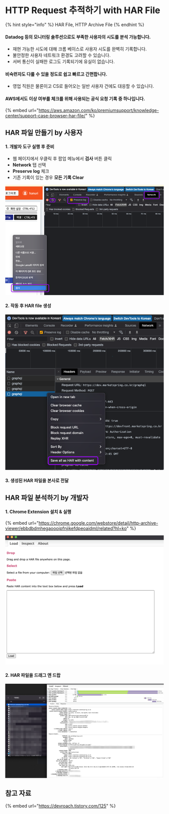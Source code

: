 # HTTP Request 추적하기 with HAR File

{% hint style="info" %}
HAR File, HTTP Archive File
{% endhint %}

#### Datadog 등의 모니터링 솔루션으로도 부족한 사용자의 시도를 분석 가능합니다.

* 재현 가능한 시도에 대해 크롬 베이스로 사용자 시도를 완벽히 기록합니다.
* 불안정한 사용자 네트워크 환경도 고려할 수 있습니다.
* 서버 통신이 실패한 로그도 기록되기에 유실이 없습니다.

#### 비숙련자도 다룰 수 있을 정도로 쉽고 빠르고 간편합니다.

* 영업 직원은 물론이고 CS로 들어오는 일반 사용자 건에도 대응할 수 있습니다.

#### AWS에서도 이상 여부를 체크를 위해 사용되는 공식 요청 기록 중 하나입니다.

{% embed url="https://aws.amazon.com/ko/premiumsupport/knowledge-center/support-case-browser-har-file/" %}

## HAR 파일 만들기 by 사용자&#x20;

#### 1. 개발자 도구 실행 후 준비

* 웹 페이지에서 우클릭 후 팝업 메뉴에서 **검사** 버튼 클릭
* **Network** 탭 선택
* **Preserve log** 체크
* 기존 기록이 있는 경우 **모든 기록 Clear**

![](<../.gitbook/assets/image (16).png>)

#### 2. 작동 후 HAR file 생성

![](<../.gitbook/assets/image (11).png>)

#### 3. 생성된 HAR 파일을 본사로 전달

## HAR 파일 분석하기 by 개발자

#### 1. Chrome Extension 설치 & 실행

{% embed url="https://chrome.google.com/webstore/detail/http-archive-viewer/ebbdbdmhegaoooipfnjikefdpeoaidml/related?hl=ko" %}

![](<../.gitbook/assets/image (14).png>)

#### 2. HAR 파일을 드래그 앤 드랍

![](<../.gitbook/assets/image (13).png>)

## 참고 자료

{% embed url="https://devroach.tistory.com/125" %}
